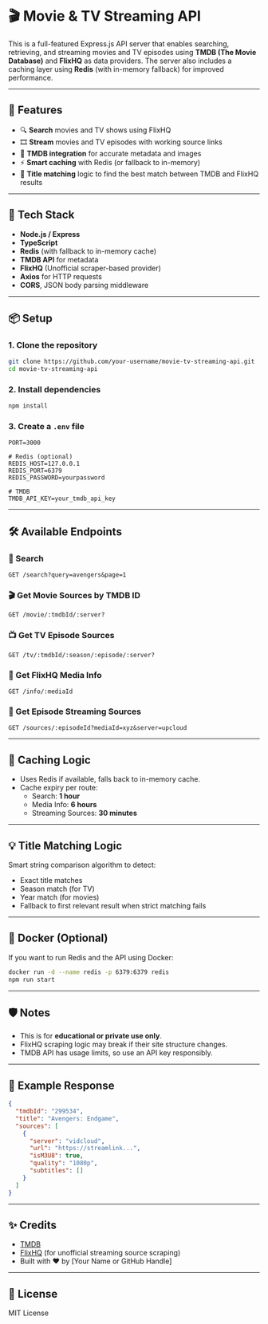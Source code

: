 # 🎬 Movie & TV Streaming API

This is a full-featured Express.js API server that enables searching, retrieving, and streaming movies and TV episodes using **TMDB (The Movie Database)** and **FlixHQ** as data providers. The server also includes a caching layer using **Redis** (with in-memory fallback) for improved performance.

---

## 🚀 Features

- 🔍 **Search** movies and TV shows using FlixHQ
- 🎞 **Stream** movies and TV episodes with working source links
- 🎥 **TMDB integration** for accurate metadata and images
- ⚡ **Smart caching** with Redis (or fallback to in-memory)
- 🧠 **Title matching** logic to find the best match between TMDB and FlixHQ results

---

## 🧰 Tech Stack

- **Node.js / Express**
- **TypeScript**
- **Redis** (with fallback to in-memory cache)
- **TMDB API** for metadata
- **FlixHQ** (Unofficial scraper-based provider)
- **Axios** for HTTP requests
- **CORS**, JSON body parsing middleware

---

## 📦 Setup

### 1. Clone the repository

```bash
git clone https://github.com/your-username/movie-tv-streaming-api.git
cd movie-tv-streaming-api
```

### 2. Install dependencies

```bash
npm install
```

### 3. Create a `.env` file

```env
PORT=3000

# Redis (optional)
REDIS_HOST=127.0.0.1
REDIS_PORT=6379
REDIS_PASSWORD=yourpassword

# TMDB
TMDB_API_KEY=your_tmdb_api_key
```

---

## 🛠 Available Endpoints

### 🔎 Search
```http
GET /search?query=avengers&page=1
```

### 🎬 Get Movie Sources by TMDB ID
```http
GET /movie/:tmdbId/:server?
```

### 📺 Get TV Episode Sources
```http
GET /tv/:tmdbId/:season/:episode/:server?
```

### 📃 Get FlixHQ Media Info
```http
GET /info/:mediaId
```

### 🧪 Get Episode Streaming Sources
```http
GET /sources/:episodeId?mediaId=xyz&server=upcloud
```

---

## 🧠 Caching Logic

- Uses Redis if available, falls back to in-memory cache.
- Cache expiry per route:
  - Search: **1 hour**
  - Media Info: **6 hours**
  - Streaming Sources: **30 minutes**

---

## 💡 Title Matching Logic

Smart string comparison algorithm to detect:
- Exact title matches
- Season match (for TV)
- Year match (for movies)
- Fallback to first relevant result when strict matching fails

---

## 🐳 Docker (Optional)

If you want to run Redis and the API using Docker:

```bash
docker run -d --name redis -p 6379:6379 redis
npm run start
```

---

## 🛡 Notes

- This is for **educational or private use only**.
- FlixHQ scraping logic may break if their site structure changes.
- TMDB API has usage limits, so use an API key responsibly.

---

## 📸 Example Response

```json
{
  "tmdbId": "299534",
  "title": "Avengers: Endgame",
  "sources": [
    {
      "server": "vidcloud",
      "url": "https://streamlink...",
      "isM3U8": true,
      "quality": "1080p",
      "subtitles": []
    }
  ]
}
```

---

## ✨ Credits

- [TMDB](https://www.themoviedb.org/)
- [FlixHQ](https://flixhq.to/) (for unofficial streaming source scraping)
- Built with ❤️ by [Your Name or GitHub Handle]

---

## 📄 License

MIT License
